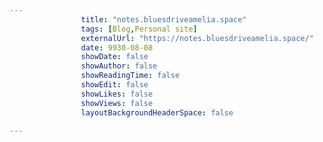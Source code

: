 ---
                title: "notes.bluesdriveamelia.space"
                tags: [Blog,Personal site]
                externalUrl: "https://notes.bluesdriveamelia.space/"
                date: 9930-08-08
                showDate: false
                showAuthor: false
                showReadingTime: false
                showEdit: false
                showLikes: false
                showViews: false
                layoutBackgroundHeaderSpace: false
                ---
